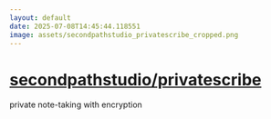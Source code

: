 ```yaml
---
layout: default
date: 2025-07-08T14:45:44.118551
image: assets/secondpathstudio_privatescribe_cropped.png
---
```


# [secondpathstudio/privatescribe](https://github.com/secondpathstudio/privatescribe)

private note-taking with encryption
